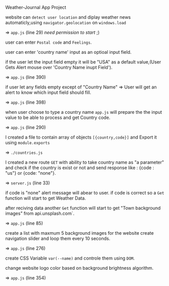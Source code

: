 Weather-Journal App Project

website can `detect user location` and diplay weather news automaticly,using `navigator.geolocation` on `windows.load`

=> `app.js` (line 29) _need permission to start_ ;)

user can enter `Postal code` and `Feelings`.

user can enter 'country name' input as an optioal input field.

if the user let the input field empty it will be "USA" as a default value,(User Gets Alert mouse over 'Country Name inupt Field').

=> `app.js` (line 390)

if user let any fields empty except of "Country Name" => User will get an alert to know which input field should fill.

=> `app.js` (line 398)

when user choose to type a country name `app.js` will prepare the the input value to be able to process and get Country code.

=> `app.js` (line 290)

I created a file to contain array of objects `[{country,code}]` and Export it using `module.exports`

=> `./countries.js`

I created a new route `GET` with ability to take country name as "a parameter" and check if the country is exist or not and send response like : {code : "us"} or {code: "none"}.

=> `server.js` (line 33)

if code is "none" alert message will abear to user.
if code is correct so a `Get` function will start to get Weather Data.

after reciving data another `Get` function will start to get "Town background images" from api.unsplash.com`.

=> `app.js` (line 85)

create a list with maxmum 5 background images for the website
create navigation slider and loop them every 10 seconds.

=> `app.js` (line 276)

create CSS Variable `var(--name)` and controle them using `DOM`.

change website logo color based on background brightness algorithm.

=> `app.js` (line 354)
